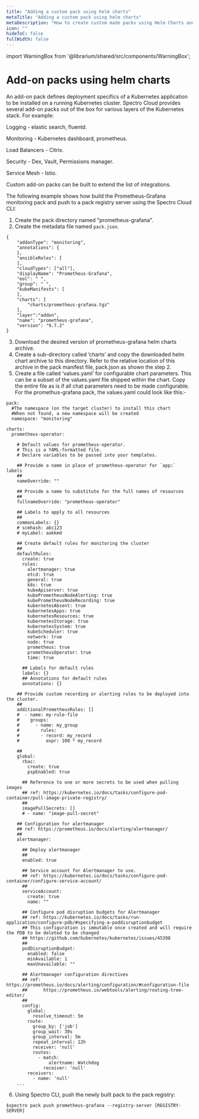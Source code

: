 ```yaml
---
title: "Adding a custom pack using helm charts"
metaTitle: "Adding a custom pack using helm charts"
metaDescription: "How to create custom made packs using Helm Charts and registries in Spectro Cloud"
icon: ""
hideToC: false
fullWidth: false
---
```


import WarningBox from '@librarium/shared/src/components/WarningBox';

# Add-on packs using helm charts

An add-on pack defines deployment specifics of a Kubernetes application to be installed on a running Kubernetes cluster. Spectro Cloud provides several add-on packs out of the box for various layers of the Kubernetes stack. For example:

Logging  - elastic search, fluentd.

Monitoring -  Kubernetes dashboard, prometheus.

Load Balancers - Citrix.

Security  - Dex, Vault, Permissions manager.

Service Mesh - Istio.

Custom add-on packs can be built to extend the list of integrations.

The following example shows how build the Prometheus-Grafana monitoring pack and push to a pack registry server using the Spectro Cloud CLI:

1. Create the pack directory named "prometheus-grafana".
2. Create the metadata file named `pack.json`.

```
{
    "addonType": "monitoring",
    "annotations": {
    },
    "ansibleRoles": [
    ],
    "cloudTypes": ["all"],
    "displayName": "Prometheus-Grafana",
    "eol": " ",
    "group": " ",
    "kubeManifests": [
    ],
    "charts": [
        "charts/prometheus-grafana.tgz"
    ],
    "layer":"addon",
    "name": "prometheus-grafana",
    "version": "9.7.2"
}
```

3. Download the desired version of prometheus-grafana helm charts archive.
4. Create a sub-directory called ‘charts’ and copy the downloaded helm chart archive to this directory.  Refer to the relative location of this archive in the pack manifest file, pack.json as shown the step 2.
5. Create a file called ‘values.yaml’ for configurable chart parameters. This can be a subset of the values.yaml file shipped within the chart. Copy the entire file as is if all chat parameters need to be made configurable. For the promethus-grafana pack, the values.yaml could look like this:-

```
pack:
  #The namespace (on the target cluster) to install this chart
  #When not found, a new namespace will be created
  namespace: "monitoring"

charts:
  prometheus-operator:

    # Default values for prometheus-operator.
    # This is a YAML-formatted file.
    # Declare variables to be passed into your templates.

    ## Provide a name in place of prometheus-operator for `app:` labels
    ##
    nameOverride: ""

    ## Provide a name to substitute for the full names of resources
    ##
    fullnameOverride: "prometheus-operator"

    ## Labels to apply to all resources
    ##
    commonLabels: {}
    # scmhash: abc123
    # myLabel: aakkmd

    ## Create default rules for monitoring the cluster
    ##
    defaultRules:
      create: true
      rules:
        alertmanager: true
        etcd: true
        general: true
        k8s: true
        kubeApiserver: true
        kubePrometheusNodeAlerting: true
        kubePrometheusNodeRecording: true
        kubernetesAbsent: true
        kubernetesApps: true
        kubernetesResources: true
        kubernetesStorage: true
        kubernetesSystem: true
        kubeScheduler: true
        network: true
        node: true
        prometheus: true
        prometheusOperator: true
        time: true

      ## Labels for default rules
      labels: {}
      ## Annotations for default rules
      annotations: {}

    ## Provide custom recording or alerting rules to be deployed into the cluster.
    ##
    additionalPrometheusRules: []
    #  - name: my-rule-file
    #    groups:
    #      - name: my_group
    #        rules:
    #        - record: my_record
    #          expr: 100 * my_record

    ##
    global:
      rbac:
        create: true
        pspEnabled: true

      ## Reference to one or more secrets to be used when pulling images
      ## ref: https://kubernetes.io/docs/tasks/configure-pod-container/pull-image-private-registry/
      ##
      imagePullSecrets: []
      # - name: "image-pull-secret"

    ## Configuration for alertmanager
    ## ref: https://prometheus.io/docs/alerting/alertmanager/
    ##
    alertmanager:

      ## Deploy alertmanager
      ##
      enabled: true

      ## Service account for Alertmanager to use.
      ## ref: https://kubernetes.io/docs/tasks/configure-pod-container/configure-service-account/
      ##
      serviceAccount:
        create: true
        name: ""

      ## Configure pod disruption budgets for Alertmanager
      ## ref: https://kubernetes.io/docs/tasks/run-application/configure-pdb/#specifying-a-poddisruptionbudget
      ## This configuration is immutable once created and will require the PDB to be deleted to be changed
      ## https://github.com/kubernetes/kubernetes/issues/45398
      ##
      podDisruptionBudget:
        enabled: false
        minAvailable: 1
        maxUnavailable: ""

      ## Alertmanager configuration directives
      ## ref: https://prometheus.io/docs/alerting/configuration/#configuration-file
      ##      https://prometheus.io/webtools/alerting/routing-tree-editor/
      ##
      config:
        global:
          resolve_timeout: 5m
        route:
          group_by: ['job']
          group_wait: 30s
          group_interval: 5m
          repeat_interval: 12h
          receiver: 'null'
          routes:
            - match:
                alertname: Watchdog
              receiver: 'null'
        receivers:
          - name: 'null'
    ...
```

6. Using Spectro CLI, push the newly built pack to the pack registry:

```
$spectro pack push prometheus-grafana --registry-server [REGISTRY-SERVER]
```
